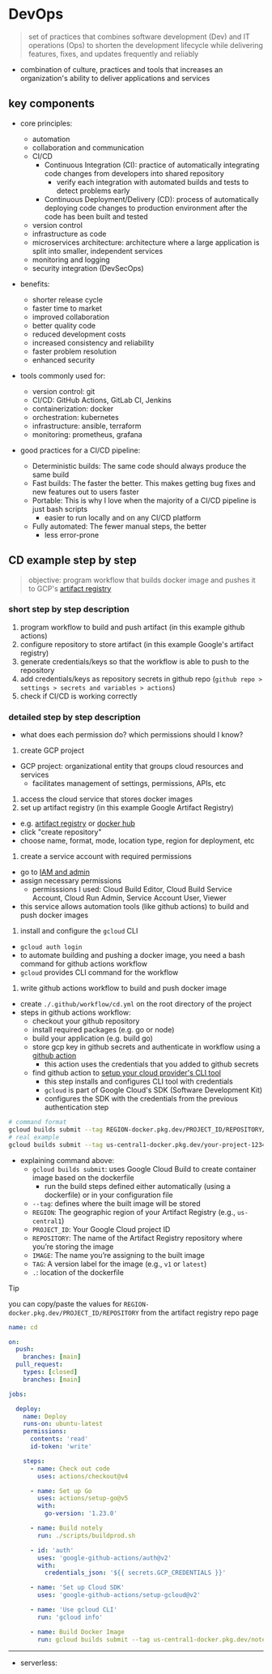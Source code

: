 
# DevOps

> set of practices that combines software development (Dev) and IT operations (Ops) to shorten the development lifecycle while delivering features, fixes, and updates frequently and reliably

- combination of culture, practices and tools that increases an organization's ability to deliver applications and services

## key components

- core principles:
  - automation
  - collaboration and communication
  - CI/CD
    - Continuous Integration (CI): practice of automatically integrating code changes from developers into shared repository
      - verify each integration with automated builds and tests to detect problems early
    - Continuous Deployment/Delivery (CD): process of automatically deploying code changes to production environment after the code has been built and tested
  - version control
  - infrastructure as code
  - microservices architecture: architecture where a large application is split into smaller, independent services
  - monitoring and logging
  - security integration (DevSecOps)

- benefits:
  - shorter release cycle
  - faster time to market
  - improved collaboration
  - better quality code
  - reduced development costs
  - increased consistency and reliability
  - faster problem resolution
  - enhanced security

- tools commonly used for:
  - version control: git
  - CI/CD: GitHub Actions, GitLab CI, Jenkins
  - containerization: docker
  - orchestration: kubernetes
  - infrastructure: ansible, terraform
  - monitoring: prometheus, grafana

- good practices for a CI/CD pipeline:
  - Deterministic builds: The same code should always produce the same build
  - Fast builds: The faster the better. This makes getting bug fixes and new features out to users faster
  - Portable: This is why I love when the majority of a CI/CD pipeline is just bash scripts
    - easier to run locally and on any CI/CD platform
  - Fully automated: The fewer manual steps, the better
    - less error-prone

## CD example step by step

> objective: program workflow that builds docker image and pushes it to GCP's [artifact registry](/gcp.md#artifact-registry)

### short step by step description

1. program workflow to build and push artifact (in this example github actions)
1. configure repository to store artifact (in this example Google's artifact registry)
1. generate credentials/keys so that the workflow is able to push to the repository
1. add credentials/keys as repository secrets in github repo (`github repo > settings > secrets and variables > actions`)
1. check if CI/CD is working correctly

### detailed step by step description
- what does each permission do? which permissions should I know?

1. create GCP project
  - GCP project: organizational entity that groups cloud resources and services
    - facilitates management of settings, permissions, APIs, etc
1. access the cloud service that stores docker images
1. set up artifact registry (in this example Google Artifact Registry)
  - e.g. [artifact registry](https://console.cloud.google.com/artifacts) or [docker hub](https://hub.docker.com)
  - click "create repository"
  - choose name, format, mode, location type, region for deployment, etc
1. create a service account with required permissions
  - go to [IAM and admin](https://console.cloud.google.com/iam-admin/serviceaccounts)
  - assign necessary permissions
    - permisssions I used: Cloud Build Editor, Cloud Build Service Account, Cloud Run Admin, Service Account User, Viewer
  - this service allows automation tools (like github actions) to build and push docker images
1. install and configure the `gcloud` CLI
  - `gcloud auth login`
  - to automate building and pushing a docker image, you need a bash command for github actions workflow
  - `gcloud` provides CLI command for the workflow
1. write github actions workflow to build and push docker image
  - create `./.github/workflow/cd.yml` on the root directory of the project
  - steps in github actions workflow:
    - checkout your github repository
    - install required packages (e.g. go or node)
    - build your application (e.g. build go)
    - store gcp key in github secrets and authenticate in workflow using a [github action](https://github.com/google-github-actions/auth)
      - this action uses the credentials that you added to github secrets
    - find github action to [setup your cloud provider's CLI tool](https://github.com/google-github-actions/setup-gcloud)
      - this step installs and configures CLI tool with credentials
      - `gcloud` is part of Google Cloud's SDK (Software Development Kit)
      - configures the SDK with the credentials from the previous authentication step

```bash
# command format
gcloud builds submit --tag REGION-docker.pkg.dev/PROJECT_ID/REPOSITORY/IMAGE:TAG .
# real example
gcloud builds submit --tag us-central1-docker.pkg.dev/your-project-123456/notely-ar-repo/notely:latest .
```

- explaining command above:
  - `gcloud builds submit`: uses Google Cloud Build to create container image based on the dockerfile
    - run the build steps defined either automatically (using a dockerfile) or in your configuration file
  - `--tag`: defines where the built image will be stored
  - `REGION`: The geographic region of your Artifact Registry (e.g., `us-central1`)
  - `PROJECT_ID`: Your Google Cloud project ID
  - `REPOSITORY`: The name of the Artifact Registry repository where you’re storing the image
  - `IMAGE`: The name you’re assigning to the built image
  - `TAG`: A version label for the image (e.g., `v1` or `latest`)
  - `.`: location of the dockerfile

> [!TIP]
> you can copy/paste the values for `REGION-docker.pkg.dev/PROJECT_ID/REPOSITORY` from the artifact registry repo page

```yml
name: cd

on:
  push:
    branches: [main]
  pull_request:
    types: [closed]
    branches: [main]

jobs:

  deploy:
    name: Deploy
    runs-on: ubuntu-latest
    permissions:
      contents: 'read'
      id-token: 'write'

    steps:
      - name: Check out code
        uses: actions/checkout@v4

      - name: Set up Go
        uses: actions/setup-go@v5
        with:
          go-version: '1.23.0'

      - name: Build notely
        run: ./scripts/buildprod.sh

      - id: 'auth'
        uses: 'google-github-actions/auth@v2'
        with:
          credentials_json: '${{ secrets.GCP_CREDENTIALS }}'

      - name: 'Set up Cloud SDK'
        uses: 'google-github-actions/setup-gcloud@v2'

      - name: 'Use gcloud CLI'
        run: 'gcloud info'

      - name: Build Docker Image
        run: gcloud builds submit --tag us-central1-docker.pkg.dev/notely-444620/notely-ar-repo/notely:latest .
```

---

- serverless: 

